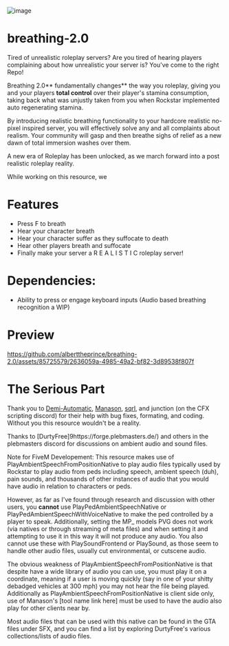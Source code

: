![image](https://github.com/alberttheprince/breathing-2.0/assets/85725579/8a853f73-7950-4566-a5bb-5254e32b597e)


# breathing-2.0

Tired of unrealistic roleplay servers? Are you tired of hearing players complaining about how unrealistic your server is? You've come to the right Repo!

Breathing 2.0** fundamentally changes** the way you roleplay, giving you and your players **total control** over their player's stamina consumption, taking back what was unjustly taken from you when Rockstar implemented auto regenerating stamina.

By introducing realistic breathing functionality to your hardcore realistic no-pixel inspired server, you will effectively solve any and all complaints about realism. Your community will gasp and then breathe sighs of relief as a new dawn of total immersion washes over them.

A new era of Roleplay has been unlocked, as we march forward into a post realistic roleplay reality. 

While working on this resource, we 

# Features
- Press F to breath
- Hear your character breath
- Hear your character suffer as they suffocate to death
- Hear other players breath and suffocate
- Finally make your server a R E A L I S T I C roleplay server!

# Dependencies:

- Ability to press or engage keyboard inputs (Audio based breathing recognition a WIP)

# Preview

https://github.com/alberttheprince/breathing-2.0/assets/85725579/2636059a-4985-49a2-bf82-3d89538f807f

# The Serious Part

Thank you to [Demi-Automatic](https://github.com/Demigod916), [Manason](https://github.com/Manason), [sqrl](https://github.com/Sqrl34/s), and junction (on the CFX scripting discord) for their help with bug fixes, formating, and coding. Without you this resource wouldn't be a reality.

Thanks to [DurtyFree]9https://forge.plebmasters.de/) and others in the plebmasters discord for discussions on ambient audio and sound files.

Note for FiveM Developement: This resource makes use of PlayAmbientSpeechFromPositionNative to play audio files typically used by Rockstar to play audio from peds including speech, ambient speech (duh), pain sounds, and thousands of other instances of audio that you would have audio in relation to characters or peds. 

However, as far as I've found through research and discussion with other users, you **cannot** use PlayPedAmbientSpeechNative or PlayPedAmbientSpeechWithVoiceNative to make the ped controlled by a player to speak. Additionally, setting the MP_ models PVG does not work (via natives or through streaming of meta files) and when setting it and attempting to use it in this way it will not produce any audio. You also cannot use these with PlaySoundFrontend or PlaySound, as those seem to handle other audio files, usually cut environmental, or cutscene audio.

The obvious weakness of PlayAmbientSpeechFromPositionNative is that despite have a wide library of audio you can use, you must play it on a coordinate, meaning if a user is moving quickly (say in one of your shitty debadged vehicles at 300 mph) you may not hear the file being played. Additionally as PlayAmbientSpeechFromPositionNative is client side only, use of Manason's [tool name link here] must be used to have the audio also play for other clients near by.

Most audio files that can be used with this native can be found in the GTA files under SFX, and you can find a list by exploring DurtyFree's various collections/lists of audio files. 
